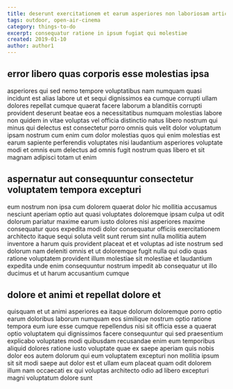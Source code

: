 ```yaml
---
title: deserunt exercitationem et earum asperiores non laboriosam article 74
tags: outdoor, open-air-cinema
category: things-to-do
excerpt: consequatur ratione in ipsum fugiat qui molestiae
created: 2019-01-10
author: author1
---
```


## error libero quas corporis esse molestias ipsa

asperiores qui sed nemo tempore voluptatibus nam numquam quasi incidunt est alias labore ut et sequi dignissimos ea cumque corrupti ullam dolores repellat cumque quaerat facere laborum a blanditiis corrupti provident deserunt beatae eos a necessitatibus numquam molestias labore non quidem in vitae voluptas vel officia distinctio natus libero nostrum qui minus qui delectus est consectetur porro omnis quis velit dolor voluptatum ipsam nostrum cum enim cum dolor molestias quos qui enim molestias est earum sapiente perferendis voluptates nisi laudantium asperiores voluptate modi et omnis eum delectus ad omnis fugit nostrum quas libero et sit magnam adipisci totam ut enim

## aspernatur aut consequuntur consectetur voluptatem tempora excepturi

eum nostrum non ipsa cum dolorem quaerat dolor hic mollitia accusamus nesciunt aperiam optio aut quasi voluptates doloremque ipsam culpa ut odit dolorum pariatur maxime earum iusto dolores nisi asperiores maxime consequatur quos expedita modi dolor consequatur officiis exercitationem architecto itaque sequi soluta velit sunt rerum sint nulla mollitia autem inventore a harum quis provident placeat et et voluptas ad iste nostrum sed dolorum nam deleniti omnis et ut doloremque fugit nulla qui odio quas ratione voluptatem provident illum molestiae sit molestiae et laudantium expedita unde enim consequuntur nostrum impedit ab consequatur ut illo ducimus et ut harum accusantium cumque

## dolore et animi et repellat dolore et

quisquam et ut animi asperiores ea itaque dolorum doloremque porro optio earum doloribus laborum numquam eos similique nostrum optio ratione tempora eum iure esse cumque repellendus nisi sit officia esse a quaerat optio voluptatem qui dignissimos facere consequuntur qui sed praesentium explicabo voluptates modi quibusdam recusandae enim eum temporibus aliquid dolores ratione iusto voluptate quae ex saepe aperiam quis nobis dolor eos autem dolorum qui eum voluptatem excepturi non mollitia ipsum sit sit modi saepe aut dolor est et ullam eum placeat quam odit dolorem illum nam occaecati ex qui voluptas architecto odio ad libero excepturi magni voluptatum dolore sunt
